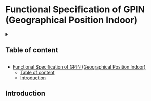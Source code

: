 # Functional Specification of GPIN (Geographical Position Indoor)

<details>
<summary>

## Table of content

</summary>
</details>

<!-- TOC -->
* [Functional Specification of GPIN (Geographical Position Indoor)](#functional-specification-of-gpin-geographical-position-indoor)
  * [Table of content](#table-of-content)
  * [Introduction](#introduction)
<!-- TOC -->




## Introduction
